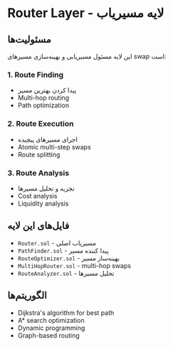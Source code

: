 # Router Layer - لایه مسیریاب

## مسئولیت‌ها

این لایه مسئول مسیریابی و بهینه‌سازی مسیرهای swap است:

### 1. Route Finding
- پیدا کردن بهترین مسیر
- Multi-hop routing
- Path optimization

### 2. Route Execution
- اجرای مسیرهای پیچیده
- Atomic multi-step swaps
- Route splitting

### 3. Route Analysis
- تجزیه و تحلیل مسیرها
- Cost analysis
- Liquidity analysis

## فایل‌های این لایه

- `Router.sol` - مسیریاب اصلی
- `PathFinder.sol` - پیدا کننده مسیر
- `RouteOptimizer.sol` - بهینه‌ساز مسیر
- `MultiHopRouter.sol` - multi-hop swaps
- `RouteAnalyzer.sol` - تحلیل مسیرها

## الگوریتم‌ها

- Dijkstra's algorithm for best path
- A* search optimization
- Dynamic programming
- Graph-based routing 